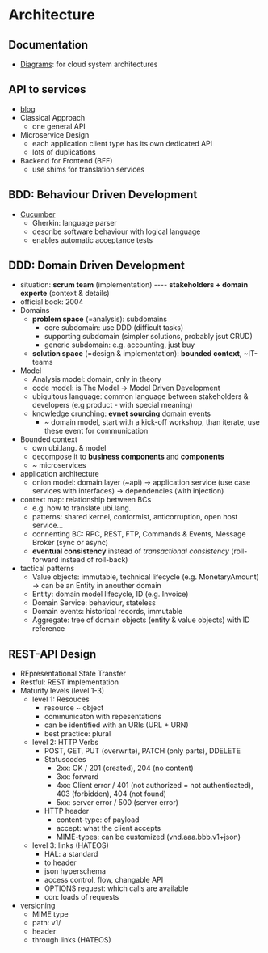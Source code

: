 # Architecture

## Documentation

- [Diagrams](https://diagrams.mingrammer.com/): for cloud system architectures

## API to services

- [blog](https://nordicapis.com/building-a-backend-for-frontend-shim-for-your-microservices/)
- Classical Approach
  - one general API
- Microservice Design
  - each application client type has its own dedicated API
  - lots of duplications
- Backend for Frontend (BFF)
  - use shims for translation services

## BDD: Behaviour Driven Development

- [Cucumber](https://cucumber.io/)
  - Gherkin: language parser
  - describe software behaviour with logical language
  - enables automatic acceptance tests

## DDD: Domain Driven Development

- situation: **scrum team** (implementation) ---- **stakeholders + domain experte** (context & details)
- official book: 2004
- Domains
  - **problem space** (=analysis): subdomains
    - core subdomain: use DDD (difficult tasks)
    - supporting subdomain (simpler solutions, probably jsut CRUD)
    - generic subdomain: e.g. accounting, just buy
  - **solution space** (=design & implementation): **bounded context**, ~IT-teams
- Model
  - Analysis model: domain, only in theory
  - code model: is The Model  -> Model Driven Development
  - ubiquitous language: common language between stakeholders & developers (e.g product - with special meaning)
  - knowledge crunching: **evnet sourcing** domain events
    - ~ domain model, start with a kick-off workshop, than iterate, use these event for communication
- Bounded context
  - own ubi.lang. & model
  - decompose it to **business components** and **components**
  - ~ microservices
- application architecture
  - onion model: domain layer (~api) -> application service (use case services with interfaces) -> dependencies (with injection)
- context map: relationship between BCs
  - e.g. how to translate ubi.lang.
  - patterns: shared kernel, conformist, anticorruption, open host service...
  - connenting BC: RPC, REST, FTP, Commands & Events, Message Broker (sync or async)
  - **eventual consistency** instead of *transactional consistency* (roll-forward instead of roll-back)
- tactical patterns
  - Value objects: immutable, technical lifecycle (e.g. MonetaryAmount) -> can be an Entity in anouther domain
  - Entity: domain model lifecycle, ID (e.g. Invoice)
  - Domain Service: behaviour, stateless
  - Domain events: historical records, immutable
  - Aggregate: tree of domain objects (entity & value objects) with ID reference

## REST-API Design

- REpresentational State Transfer
- Restful: REST implementation
- Maturity levels (level 1-3)
  - level 1: Resouces
    - resource ~ object
    - communicaton with repesentations
    - can be identified with an URIs (URL + URN)
    - best practice: plural
  - level 2: HTTP Verbs
    - POST, GET, PUT (overwrite), PATCH (only parts), DDELETE
    - Statuscodes
      - 2xx: OK / 201 (created), 204 (no content)
      - 3xx: forward
      - 4xx: Client error / 401 (not authorized = not authenticated), 403 (forbidden), 404 (not found)
      - 5xx: server error / 500 (server error)
    - HTTP header
      - content-type: of payload
      - accept: what the client accepts
      - MIME-types: can be customized (vnd.aaa.bbb.v1+json)
  - level 3: links (HATEOS)
    - HAL: a standard
    - to header
    - json hyperschema
    - access control, flow, changable API
    - OPTIONS request: which calls are available
    - con: loads of requests
- versioning
  - MIME type
  - path: v1/
  - header
  - through links (HATEOS)
